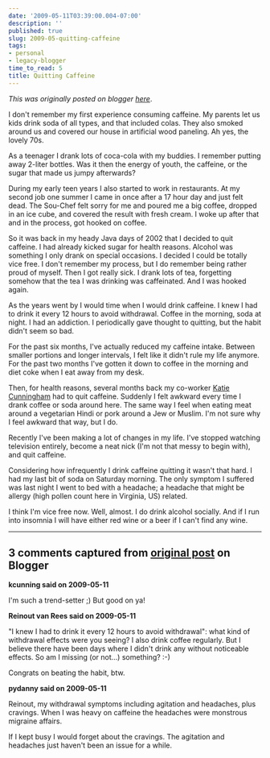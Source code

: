 ```yaml
---
date: '2009-05-11T03:39:00.004-07:00'
description: ''
published: true
slug: 2009-05-quitting-caffeine
tags:
- personal
- legacy-blogger
time_to_read: 5
title: Quitting Caffeine
---
```


*This was originally posted on blogger [here](https://pydanny.blogspot.com/2009/05/quitting-caffeine.html)*.

I don't remember my first experience consuming caffeine. My parents let us kids drink soda of all types, and that included colas. They also smoked around us and covered our house in artificial wood paneling. Ah yes, the lovely 70s.

As a teenager I drank lots of coca-cola with my buddies. I remember putting away 2-liter bottles. Was it then the energy of youth, the caffeine, or the sugar that made us jumpy afterwards?

During my early teen years I also started to work in restaurants. At my second job one summer I came in once after a 17 hour day and just felt dead. The Sou-Chef felt sorry for me and poured me a big coffee, dropped in an ice cube, and covered the result with fresh cream. I woke up after that and in the process, got hooked on coffee.

So it was back in my heady Java days of 2002 that I decided to quit caffeine. I had already kicked sugar for health reasons. Alcohol was something I only drank on special occasions. I decided I could be totally vice free. I don't remember my process, but I do remember being rather proud of myself. Then I got really sick. I drank lots of tea, forgetting somehow that the tea I was drinking was caffeinated. And I was hooked again.

As the years went by I would time when I would drink caffeine. I knew I had to drink it every 12 hours to avoid withdrawal. Coffee in the morning, soda at night. I had an addiction. I periodically gave thought to quitting, but the habit didn't seem so bad.

For the past six months, I've actually reduced my caffeine intake. Between smaller portions and longer intervals, I felt like it didn't rule my life anymore. For the past two months I've gotten it down to coffee in the morning and diet coke when I eat away from my desk.

Then, for health reasons, several months back my co-worker [Katie Cunningham](https://elephantangelchild.blogspot.com/) had to quit caffeine. Suddenly I felt awkward every time I drank coffee or soda around here. The same way I feel when eating meat around a vegetarian Hindi or pork around a Jew or Muslim. I'm not sure why I feel awkward that way, but I do.

Recently I've been making a lot of changes in my life. I've stopped watching television entirely, become a neat nick (I'm not that messy to begin with), and quit caffeine.

Considering how infrequently I drink caffeine quitting it wasn't that hard. I had my last bit of soda on Saturday morning. The only symptom I suffered was last night I went to bed with a headache; a headache that might be allergy (high pollen count here in Virginia, US) related.

I think I'm vice free now. Well, almost. I do drink alcohol socially. And if I run into insomnia I will have either red wine or a beer if I can't find any wine.

---

## 3 comments captured from [original post](https://pydanny.blogspot.com/2009/05/quitting-caffeine.html) on Blogger

**kcunning said on 2009-05-11**

I'm such a trend-setter ;) But good on ya!

**Reinout van Rees said on 2009-05-11**

"I knew I had to drink it every 12 hours to avoid withdrawal": what kind of withdrawal effects were you seeing? I also drink coffee regularly. But I believe there have been days where I didn't drink any without noticeable effects. So am I missing (or not...) something? :-)

Congrats on beating the habit, btw.

**pydanny said on 2009-05-11**

Reinout, my withdrawal symptoms including agitation and headaches, plus cravings. When I was heavy on caffeine the headaches were monstrous migraine affairs. 

If I kept busy I would forget about the cravings. The agitation and headaches just haven't been an issue for a while.

